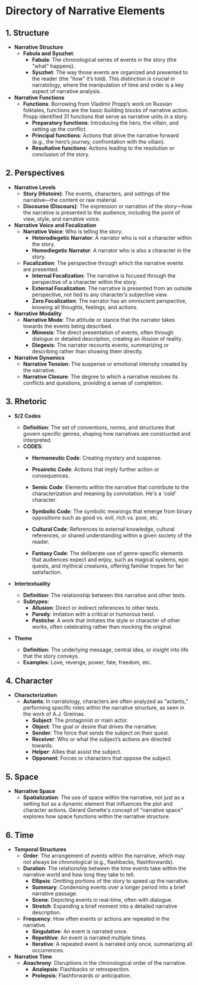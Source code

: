 # Directory of Narrative Elements

## 1. **Structure**
   - **Narrative Structure**
     - **Fabula and Syuzhet**:
       - **Fabula**: The chronological series of events in the story (the "what" happens).
       - **Syuzhet**: The way those events are organized and presented to the reader (the "how" it’s told). This distinction is crucial in narratology, where the manipulation of time and order is a key aspect of narrative analysis.
   - **Narrative Functions**
     - **Functions**: Borrowing from Vladimir Propp’s work on Russian folktales, functions are the basic building blocks of narrative action. Propp identified 31 functions that serve as narrative units in a story.
       - **Preparatory functions**: Introducing the hero, the villain, and setting up the conflict.
       - **Principal functions**: Actions that drive the narrative forward (e.g., the hero’s journey, confrontation with the villain).
       - **Resultative functions**: Actions leading to the resolution or conclusion of the story.

## 2. **Perspectives**
   - **Narrative Levels**
     - **Story (Histoire)**: The events, characters, and settings of the narrative—the content or raw material.
     - **Discourse (Discours)**: The expression or narration of the story—how the narrative is presented to the audience, including the point of view, style, and narrative voice.
   - **Narrative Voice and Focalization**
     - **Narrative Voice**: Who is telling the story.
       - **Heterodiegetic Narrator**: A narrator who is not a character within the story.
       - **Homodiegetic Narrator**: A narrator who is also a character in the story.
     - **Focalization**: The perspective through which the narrative events are presented.
       - **Internal Focalization**: The narrative is focused through the perspective of a character within the story.
       - **External Focalization**: The narrative is presented from an outside perspective, not tied to any character’s subjective view.
       - **Zero Focalization**: The narrator has an omniscient perspective, knowing all thoughts, feelings, and actions.
   - **Narrative Modality**
     - **Narrative Mode**: The attitude or stance that the narrator takes towards the events being described.
       - **Mimesis**: The direct presentation of events, often through dialogue or detailed description, creating an illusion of reality.
       - **Diegesis**: The narrator recounts events, summarizing or describing rather than showing them directly.
   - **Narrative Dynamics**
     - **Narrative Tension**: The suspense or emotional intensity created by the narrative.
     - **Narrative Closure**: The degree to which a narrative resolves its conflicts and questions, providing a sense of completion.

## 3. **Rhetoric**
- **S/Z Codes**
  - **Definition**: The set of conventions, norms, and structures that govern specific genres, shaping how narratives are constructed and interpreted.
  - **CODES**:
    - **Hermeneutic Code**: Creating mystery and suspense.
    - **Proairetic Code**: Actions that imply further action or consequences.
    - **Semic Code**: Elements within the narrative that contribute to the characterization and meaning by connotation. He's a 'cold' character. 
    - **Symbolic Code**: The symbolic meanings that emerge from binary oppositions such as good vs. evil, rich vs. poor, etc. 
    - **Cultural Code**: References to external knowledge, cultural references, or shared understanding within a given society of the reader. 

    - **Fantasy Code**: The deliberate use of genre-specific elements that audiences expect and enjoy, such as magical systems, epic quests, and mythical creatures, offering familiar tropes for fan satisfaction.

- **Intertextuality**
  - **Definition**: The relationship between this narrative and other texts.
  - **Subtypes**:
    - **Allusion**: Direct or indirect references to other texts.
    - **Parody**: Imitation with a critical or humorous twist.
    - **Pastiche**: A work that imitates the style or character of other works, often celebrating rather than mocking the original.

- **Theme**
  - **Definition**: The underlying message, central idea, or insight into life that the story conveys.
  - **Examples**: Love, revenge, power, fate, freedom, etc.


## 4. **Character**
   - **Characterization**
     - **Actants**: In narratology, characters are often analyzed as "actants," performing specific roles within the narrative structure, as seen in the work of A.J. Greimas.
       - **Subject**: The protagonist or main actor.
       - **Object**: The goal or desire that drives the narrative.
       - **Sender**: The force that sends the subject on their quest.
       - **Receiver**: Who or what the subject’s actions are directed towards.
       - **Helper**: Allies that assist the subject.
       - **Opponent**: Forces or characters that oppose the subject.

## 5. **Space**
   - **Narrative Space**
     - **Spatialization**: The use of space within the narrative, not just as a setting but as a dynamic element that influences the plot and character actions. Gérard Genette's concept of "narrative space" explores how space functions within the narrative structure.

## 6. **Time**
   - **Temporal Structures**
     - **Order**: The arrangement of events within the narrative, which may not always be chronological (e.g., flashbacks, flashforwards).
     - **Duration**: The relationship between the time events take within the narrative world and how long they take to tell.
       - **Ellipsis**: Omitting portions of the story to speed up the narrative.
       - **Summary**: Condensing events over a longer period into a brief narrative passage.
       - **Scene**: Depicting events in real-time, often with dialogue.
       - **Stretch**: Expanding a brief moment into a detailed narrative description.
     - **Frequency**: How often events or actions are repeated in the narrative.
       - **Singulative**: An event is narrated once.
       - **Repetitive**: An event is narrated multiple times.
       - **Iterative**: A repeated event is narrated only once, summarizing all occurrences.
   - **Narrative Time**
     - **Anachrony**: Disruptions in the chronological order of the narrative.
       - **Analepsis**: Flashbacks or retrospection.
       - **Prolepsis**: Flashforwards or anticipation.

